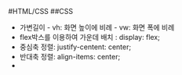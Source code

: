 #HTML/CSS
##CSS
 + 가변길이 - vh: 화면 높이에 비례 
	        - vw: 화면 폭에 비례
 + flex박스를 이용하여 가운데 배치 : display: flex;
 + 중심축 정렬: justify-centent: center;
 + 반대축 정렬: align-items: center;
 + 